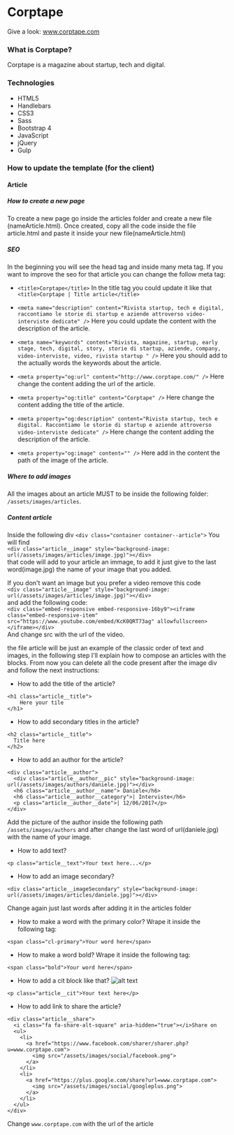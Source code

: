 # Corptape
Give a look: www.corptape.com
### What is Corptape?
Corptape is a magazine about startup, tech and digital.

### Technologies
* HTML5
* Handlebars
* CSS3
* Sass
* Bootstrap 4
* JavaScript
* jQuery
* Gulp

### How to update the template (for the client)

#### Article

##### How to create a new page
To create a new page go inside the articles folder and create a new file (nameArticle.html).
Once created, copy all the code inside the file article.html and paste it inside your new file(nameArticle.html)

##### SEO
In the beginning you will see the head tag and inside many meta tag. If you want to improve the seo for that article you can change the follow meta tag:
* ```<title>Corptape</title>```
In the title tag you could update it like that ```<title>Corptape | Title article</title>```

* ```<meta name="description" content="Rivista startup, tech e digital, raccontiamo le storie di startup e aziende attroverso video-interviste dedicate" />```
Here you could update the content with the description of the article.

* ``` <meta name="keywords" content="Rivista, magazine, startup, early stage, tech, digital, story, storie di startup, aziende, company, video-interviste, video, rivista startup " /> ```
Here you should add to the actually words the keywords about the article.

* ``` <meta property="og:url" content="http://www.corptape.com/" /> ```
Here change the content adding the url of the article.

* ```<meta property="og:title" content="Corptape" />```
Here change the content adding the title of the article.

* ```<meta property="og:description" content="Rivista startup, tech e digital. Raccontiamo le storie di startup e aziende attroverso video-interviste dedicate" />```
Here change the content adding the description of the article.

* ```<meta property="og:image" content="" />```
Here add in the content the path of the image of the article.

##### Where to add images
All the images about an article MUST to be inside the following folder: ```/assets/images/articles```.

##### Content article
Inside the following div 
```<div class="container container--article">``` 
You will find <br>```<div class="article__image" style="background-image: url(/assets/images/articles/image.jpg)"></div>``` <br>that code will add to your article an immage, to add it just give to the last word(image.jpg) the name of your image that you added.

If you don't want an image but you prefer a video remove this code <br>
```<div class="article__image" style="background-image: url(/assets/images/articles/image.jpg)"></div>``` <br>
and add the following code: <br>
```<div class="embed-responsive embed-responsive-16by9"><iframe class="embed-responsive-item" src="https://www.youtube.com/embed/KcK0QRT73ag" allowfullscreen></iframe></div>```<br>
And change src with the url of the video.

the file article will be just an example of the classic order of text and images, in the following step I'll explain how to compose an articles with the blocks.
From now you can delete all the code present after the image div and follow the next instructions:

* How to add the title of the article?
```
<h1 class="article__title">
	Here your tile
</h1>
```

* How to add secondary titles in the article?
```
<h2 class="article__title"> 
  Title here
</h2>
```

* How to add an author for the article?
``` 
<div class="article__author">
  <div class="article__author__pic" style="background-image: url(/assets/images/authors/daniele.jpg)"></div>
  <h6 class="article__author__name"> Daniele</h6>
  <h6 class="article__author__category">| Interviste</h6>
  <p class="article__author__date">| 12/06/2017</p>
</div>
```
Add the picture of the author inside the following path ```/assets/images/authors``` and after change the last word of url(daniele.jpg) with the name of your image.

* How to add text?
``` 
<p class="article__text">Your text here...</p>
``` 

* How to add an image secondary?
```
<div class="article__imageSecondary" style="background-image: url(/assets/images/articles/daniele.jpg)"></div>
```
Change again just last words after adding it in the articles folder

* How to make a word with the primary color?
Wrape it inside the following tag:
```
<span class="cl-primary">Your word here</span>
```

* How to make a word bold?
Wrape it inside the following tag:
```
<span class="bold">Your word here</span>
```

* How to add a cit block like that?
![alt text](https://github.com/93lucasp/corptape/blob/master/src/readme-images/cit.png "Cit block")
```
<p class="article__cit">Your text here</p>
```
* How to add link to share the article?
```
<div class="article__share">
  <i class="fa fa-share-alt-square" aria-hidden="true"></i>Share on
  <ul>
    <li>
      <a href="https://www.facebook.com/sharer/sharer.php?u=www.corptape.com">
	    <img src="/assets/images/social/facebook.png">
	  </a>
	</li>
	<li>
	  <a href="https://plus.google.com/share?url=www.corptape.com">
	    <img src="/assets/images/social/googleplus.png">
	  </a>
	</li>
  </ul>
</div>
```
Change ```www.corptape.com``` with the url of the article









